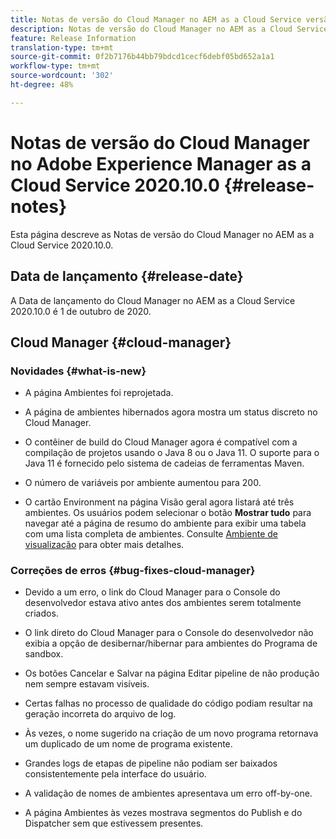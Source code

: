 ```yaml
---
title: Notas de versão do Cloud Manager no AEM as a Cloud Service versão 2020.10.0
description: Notas de versão do Cloud Manager no AEM as a Cloud Service versão 2020.10.0
feature: Release Information
translation-type: tm+mt
source-git-commit: 0f2b7176b44bb79bdcd1cecf6debf05bd652a1a1
workflow-type: tm+mt
source-wordcount: '302'
ht-degree: 48%

---
```



# Notas de versão do Cloud Manager no Adobe Experience Manager as a Cloud Service 2020.10.0 {#release-notes}

Esta página descreve as Notas de versão do Cloud Manager no AEM as a Cloud Service 2020.10.0.

## Data de lançamento {#release-date}

A Data de lançamento do Cloud Manager no AEM as a Cloud Service 2020.10.0 é 1 de outubro de 2020.

## Cloud Manager {#cloud-manager}

### Novidades {#what-is-new}

* A página Ambientes foi reprojetada.

* A página de ambientes hibernados agora mostra um status discreto no Cloud Manager.

* O contêiner de build do Cloud Manager agora é compatível com a compilação de projetos usando o Java 8 ou o Java 11. O suporte para o Java 11 é fornecido pelo sistema de cadeias de ferramentas Maven.

* O número de variáveis por ambiente aumentou para 200.

* O cartão Environment na página Visão geral agora listará até três ambientes. Os usuários podem selecionar o botão **Mostrar tudo** para navegar até a página de resumo do ambiente para exibir uma tabela com uma lista completa de ambientes.
Consulte [Ambiente de visualização](/help/implementing/cloud-manager/manage-environments.md#viewing-environment) para obter mais detalhes.


### Correções de erros {#bug-fixes-cloud-manager}

* Devido a um erro, o link do Cloud Manager para o Console do desenvolvedor estava ativo antes dos ambientes serem totalmente criados.

* O link direto do Cloud Manager para o Console do desenvolvedor não exibia a opção de desibernar/hibernar para ambientes do Programa de sandbox.

* Os botões Cancelar e Salvar na página Editar pipeline de não produção nem sempre estavam visíveis.

* Certas falhas no processo de qualidade do código podiam resultar na geração incorreta do arquivo de log.

* Às vezes, o nome sugerido na criação de um novo programa retornava um duplicado de um nome de programa existente.

* Grandes logs de etapas de pipeline não podiam ser baixados consistentemente pela interface do usuário.

* A validação de nomes de ambientes apresentava um erro off-by-one.

* A página Ambientes às vezes mostrava segmentos do Publish e do Dispatcher sem que estivessem presentes.